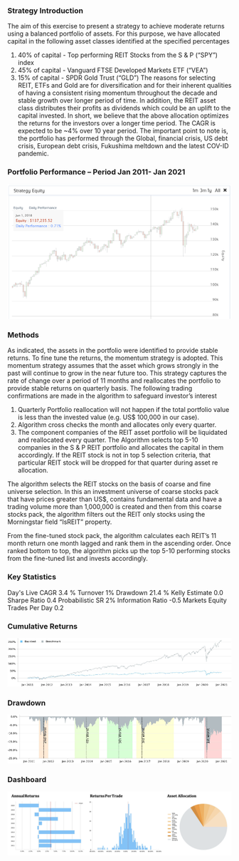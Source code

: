 ### Strategy Introduction

The aim of this exercise to present a strategy to achieve moderate returns using a balanced portfolio of assets. For this purpose, we have allocated capital in the following asset classes identified at the specified percentages 
1.	40% of capital - Top performing REIT Stocks from the S & P (“SPY”) index
2.	45% of capital - Vanguard FTSE Developed Markets ETF (“VEA”)
3.	15% of capital - SPDR Gold Trust (“GLD”)
The reasons for selecting REIT, ETFs and Gold are for diversification and for their inherent qualities of having a consistent rising momentum throughout the decade and stable growth over longer period of time.  In addition, the REIT asset class distributes their profits as dividends which could be an uplift to the capital invested.  In short, we believe that the above allocation optimizes the returns for the investors over a longer time period.  The CAGR is expected to be ~4% over 10 year period.  The important point to note is, the portfolio has performed through the Global, financial crisis, US debt crisis, European debt crisis, Fukushima meltdown and the latest COV-ID pandemic. 

### Portfolio Performance – Period Jan 2011- Jan 2021

![performance](https://github.com/Bensonlmx/quantconnect-algotrading/blob/master/performance.png)

### Methods

As indicated, the assets in the portfolio were identified to provide stable returns.  To fine tune the returns, the momentum strategy is adopted.  This momentum strategy assumes that the asset which grows strongly in the past will continue to grow in the near future too.  This strategy captures the rate of change over a period of 11 months and reallocates the portfolio to provide stable returns on quarterly basis.  The following trading confirmations are made in the algorithm to safeguard investor’s interest

1.	Quarterly Portfolio reallocation will not happen if the total portfolio value is less than the invested value (e.g. US$ 100,000 in our case). 
2.	Algorithm cross checks the month and allocates only every quarter.
3.	The component companies of the REIT asset portfolio will be liquidated and reallocated every quarter.  The Algorithm selects top 5-10 companies in the S & P REIT portfolio and allocates the capital in them accordingly.  If the REIT stock is not in top 5 selection criteria, that particular REIT stock will be dropped for that quarter during asset re allocation.

The algorithm selects the REIT stocks on the basis of coarse and fine universe selection. In this an investment universe of coarse stocks pack that have prices greater than US$, contains fundamental data and have a trading volume more than 1,000,000 is created and then from this coarse stocks pack, the algorithm filters out the REIT only stocks using the Morningstar field “IsREIT” property.

From the fine-tuned stock pack, the algorithm calculates each REIT’s 11 month return one month lagged and rank them in the ascending order.  Once ranked bottom to top, the algorithm picks up the top 5-10 performing stocks from the fine-tuned list and invests accordingly.

### Key Statistics			
Day's Live		          CAGR	          3.4 %
Turnover	        1%	  Drawdown	      21.4 %
Kelly Estimate	  0.0	  Sharpe Ratio	  0.4
Probabilistic SR	2%	  Information Ratio	-0.5
Markets	Equity	        Trades Per Day	0.2

### Cumulative Returns

![cu_performance](https://github.com/Bensonlmx/quantconnect-algotrading/blob/master/cu_performance.png)

### Drawdown

![drawdown](https://github.com/Bensonlmx/quantconnect-algotrading/blob/master/drawdown.png)

### Dashboard

![dashboard](https://github.com/Bensonlmx/quantconnect-algotrading/blob/master/dashboard.png)
